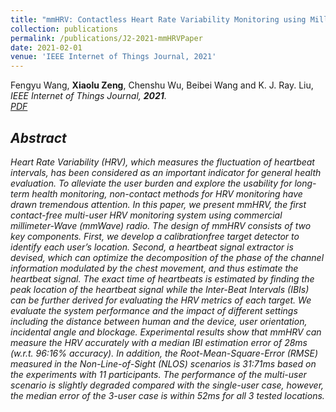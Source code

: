 ```yaml
---
title: "mmHRV: Contactless Heart Rate Variability Monitoring using Millimeter-Wave Radio"
collection: publications
permalink: /publications/J2-2021-mmHRVPaper
date: 2021-02-01
venue: 'IEEE Internet of Things Journal, 2021'
---
```

 Fengyu Wang, <b>Xiaolu Zeng</b>, Chenshu Wu, Beibei Wang and K. J. Ray. Liu, <i>IEEE Internet of Things Journal<i>,  <b>2021</b>. <br>
[PDF](http://Xiaolu1263.github.io/files/ViMo.pdf)

## Abstract <br>
Heart Rate Variability (HRV), which measures the fluctuation of heartbeat intervals, has been considered as an important indicator for general health evaluation. To alleviate the user burden and explore the usability for long-term health monitoring, non-contact methods for HRV monitoring have drawn tremendous attention. In this paper, we present mmHRV, the first contact-free multi-user HRV monitoring system using commercial millimeter-Wave (mmWave) radio. The design of mmHRV consists of two key components. First, we develop a calibrationfree target detector to identify each user’s location. Second, a heartbeat signal extractor is devised, which can optimize the decomposition of the phase of the channel information modulated by the chest movement, and thus estimate the heartbeat signal. The exact time of heartbeats is estimated by finding the peak location of the heartbeat signal while the Inter-Beat Intervals (IBIs) can be further derived for evaluating the HRV metrics of each target. We evaluate the system performance and the impact of different settings including the distance between human and the device, user orientation, incidental angle and blockage. Experimental results show that mmHRV can measure the HRV accurately with a median IBI estimation error of 28ms (w.r.t. 96:16% accuracy). In addition, the Root-Mean-Square-Error (RMSE) measured in the Non-Line-of-Sight (NLOS) scenarios is 31:71ms based on the experiments with 11 participants. The performance of the multi-user scenario is slightly degraded compared with the single-user case, however, the median error of the 3-user case is within 52ms for all 3 tested locations.
